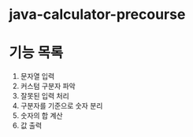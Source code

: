# java-calculator-precourse

# 기능 목록
1. 문자열 입력
2. 커스텀 구분자 파악
3. 잘못된 입력 처리
4. 구분자를 기준으로 숫자 분리
5. 숫자의 합 계산
6. 값 출력


